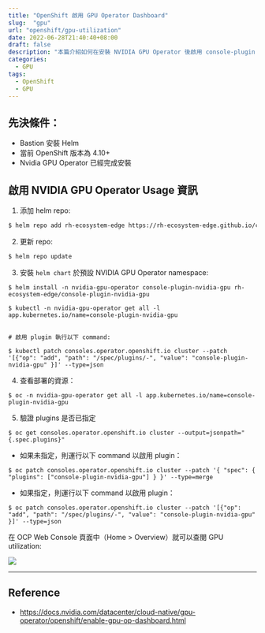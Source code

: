 ```yaml
---
title: "OpenShift 啟用 GPU Operator Dashboard"
slug:  "gpu"
url: "openshift/gpu-utilization"
date: 2022-06-28T21:40:40+08:00
draft: false
description: "本篇介紹如何在安裝 NVIDIA GPU Operator 後啟用 console-plugin 於 OpenShift Console 顯示 GPU Utilization。"
categories:
  - GPU
tags:
  - OpenShift
  - GPU
---
```


## 先決條件：
- Bastion 安裝 Helm
- 當前 OpenShift 版本為 4.10+
- Nvidia GPU Operator 已經完成安裝

## 啟用 NVIDIA GPU Operator Usage 資訊

1. 添加 helm repo:

```bash
$ helm repo add rh-ecosystem-edge https://rh-ecosystem-edge.github.io/console-plugin-nvidia-gpu
```

2. 更新 repo:

```sh
$ helm repo update
```

3. 安裝 `helm chart` 於預設 NVIDIA GPU Operator namespace:

```
$ helm install -n nvidia-gpu-operator console-plugin-nvidia-gpu rh-ecosystem-edge/console-plugin-nvidia-gpu

$ kubectl -n nvidia-gpu-operator get all -l app.kubernetes.io/name=console-plugin-nvidia-gpu


# 啟用 plugin 執行以下 command: 

$ kubectl patch consoles.operator.openshift.io cluster --patch '[{"op": "add", "path": "/spec/plugins/-", "value": "console-plugin-nvidia-gpu" }]' --type=json
```

4. 查看部署的資源：

```
$ oc -n nvidia-gpu-operator get all -l app.kubernetes.io/name=console-plugin-nvidia-gpu
```

5. 驗證 plugins 是否已指定

```
$ oc get consoles.operator.openshift.io cluster --output=jsonpath="{.spec.plugins}"
```
- 如果未指定，則運行以下 command 以啟用 plugin：

```
$ oc patch consoles.operator.openshift.io cluster --patch '{ "spec": { "plugins": ["console-plugin-nvidia-gpu"] } }' --type=merge
```

- 如果指定，則運行以下 command 以啟用 plugin：

```
$ oc patch consoles.operator.openshift.io cluster --patch '[{"op": "add", "path": "/spec/plugins/-", "value": "console-plugin-nvidia-gpu" }]' --type=json
```

在 OCP Web Console 頁面中（Home > Overview）就可以查閱 GPU utilization:

![](https://docs.nvidia.com/datacenter/cloud-native/_images/gpu_overview_dashboard1.png)

---

## Reference
- https://docs.nvidia.com/datacenter/cloud-native/gpu-operator/openshift/enable-gpu-op-dashboard.html
